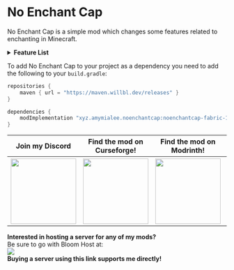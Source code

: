 # No Enchant Cap
No Enchant Cap is a simple mod which changes some features related to enchanting in Minecraft.

<details>
<summary><b>Feature List</b></summary><br>
Anvils will no longer give the "Too Expensive" limit.<br>
<img src="https://github.com/AmyMialeeMods/no-enchant-cap/raw/main/assets/anvilXPCap.png"><br><br>
Enchantments over X (10) will use number levels.<br>
<img src="https://github.com/AmyMialeeMods/no-enchant-cap/raw/main/assets/numberLevels.png"><br><br>
Removes all limits on the /enchant command.<br>
<img src="https://github.com/AmyMialeeMods/no-enchant-cap/raw/main/assets/enchantCommand.png"><br><br>
You can mix any enchantments on the same item. (Off by default).<br>
<img src="https://github.com/AmyMialeeMods/no-enchant-cap/raw/main/assets/mergeIncompatible.png"><br><br>
You can put any enchantment on any item. (Off by default).<br>
<img src="https://github.com/AmyMialeeMods/no-enchant-cap/raw/main/assets/incompatibleItem.png"><br><br>
Anvils can go above the usual max level of an enchantment. (Off by default).<br>
<img src="https://github.com/AmyMialeeMods/no-enchant-cap/raw/main/assets/anvilLevelCap.png"><br><br>
Repair costs of items on anvils doesn't increase. (On by default).<br>
<img src="https://github.com/AmyMialeeMods/no-enchant-cap/raw/main/assets/noRepairCost.png"><br><br>
Experience costs are done more fairly at high levels. (On by default).<br>
<img src="https://github.com/AmyMialeeMods/no-enchant-cap/raw/main/assets/fairCosts.png"><br><br>
</details>

To add No Enchant Cap to your project as a dependency you need to add the following to your `build.gradle`:
```gradle
repositories {
	maven { url = "https://maven.willbl.dev/releases" }
}

dependencies {
	modImplementation "xyz.amymialee.noenchantcap:noenchantcap-fabric-1.19.2:2.2.2"
}
```

<table align="center">
    <tr>
        <th><b>Join my Discord</b></th>
        <th><b>Find the mod on Curseforge!</b></th>
        <th><b>Find the mod on Modrinth!</b></th>
        <th><b>Support me on Ko-fi!</b></th>
    </tr>
    <tr>
        <th>
            <a href="http://discord.amymialee.xyz">
                <img src="https://cdn.discordapp.com/attachments/793182374410059887/924000460292104282/3437c10597c1526c3dbd98c737c2bcae.svg" width="150" height="150">
            </a>
        </th>
        <th>
            <a href="https://www.curseforge.com/minecraft/mc-mods/no-enchant-cap">
                <img src="https://cdn.discordapp.com/attachments/793182374410059887/923990008543711282/anvil.svg" width="150" height="150">
            </a>
        </th>
        <th>
            <a href="https://modrinth.com/mod/no-enchant-cap">
                <img src="https://docs.modrinth.com/img/logo.svg" width="150" height="150">
            </a>
        </th>
        <th>
            <a href="http://kofi.amymialee.xyz">
                <img src="https://storage.ko-fi.com/cdn/kofi_stroke_cup.svg" width="150" height="150">
            </a>
        </th>
    </tr>
</table>

<b>Interested in hosting a server for any of my mods?</b>  
Be sure to go with Bloom Host at:  
<a href="http://bloom.amymialee.xyz">
<img src="https://i.imgur.com/h4556XW.gif">
</a>  
<b>Buying a server using this link supports me directly!</b>